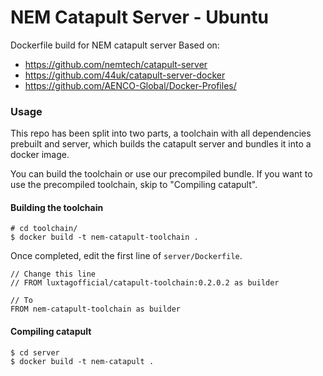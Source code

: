 # NEM Catapult Server - Ubuntu

Dockerfile build for NEM catapult server
Based on:

- https://github.com/nemtech/catapult-server
- https://github.com/44uk/catapult-server-docker
- https://github.com/AENCO-Global/Docker-Profiles/

### Usage

This repo has been split into two parts, a toolchain with all dependencies prebuilt and server, which builds the catapult server and bundles it into a docker image.

You can build the toolchain or use our precompiled bundle. If you want to use the precompiled toolchain, skip to "Compiling catapult".

#### Building the toolchain

```
# cd toolchain/
$ docker build -t nem-catapult-toolchain .
```

Once completed, edit the first line of `server/Dockerfile`.

```
// Change this line
// FROM luxtagofficial/catapult-toolchain:0.2.0.2 as builder

// To
FROM nem-catapult-toolchain as builder
```

#### Compiling catapult

```
$ cd server
$ docker build -t nem-catapult .
```
